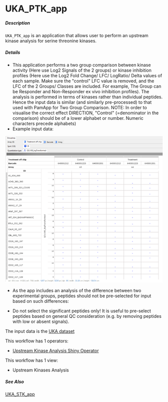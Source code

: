 # UKA_PTK_app

##### Description

`UKA_PTK_app` is an application that allows user to perform an upstream kinase analysis for serine threonine kinases.

##### Details

* This application performs a two group comparison between kinase activity (Here use Log2 Signals of the 2 groups) or kinase inhibition profiles (Here use the Log2 Fold Change/ LFC/ LogRatio/ Delta values of each sample. Make sure the "control" LFC value is removed, and the LFC of the 2 Groups/ Classes are included. For example, The Group can be Responder and Non-Responder ex vivo inhibition profiles). The analysis is performed in terms of kinases rather than individual peptides. Hence the input data is similar (and similarly pre-processed) to that used with PamApp for Two Group Comparison. NOTE: In order to visualise the correct effect DIRECTION, "Control" (=denominator in the comparison) should be of a lower alphabet or number. Numeric characters precede alphabets)
* Example input data:
<img src="input.png" alt="input view"/>

* As the app includes an analysis of the difference between two experimental groups, peptides should not be pre-selected for input based on such differences:
 - Do not select the significant peptides only!
It is useful to pre-select peptides based on general QC consideration (e.g. by removing peptides with low or absent signals).

The input data is the [UKA dataset](https://tercen.com/r/ebd643c3119c715cacdef627bb88a5a7)

This workflow has 1 operators:

* [Upstream Kinase Analysis Shiny Operator](https://github.com/tercen/upstream_kinase_analysis_shiny_operator)

This workflow has 1 view:
* Upstream Kinases Analysis

##### See Also

[UKA_STK_app](https://github.com/tercen/UKA_STK_app)
